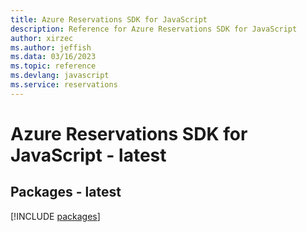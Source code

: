 ```yaml
---
title: Azure Reservations SDK for JavaScript
description: Reference for Azure Reservations SDK for JavaScript
author: xirzec
ms.author: jeffish
ms.data: 03/16/2023
ms.topic: reference
ms.devlang: javascript
ms.service: reservations
---
```

# Azure Reservations SDK for JavaScript - latest
## Packages - latest
[!INCLUDE [packages](reservations-index.md)]